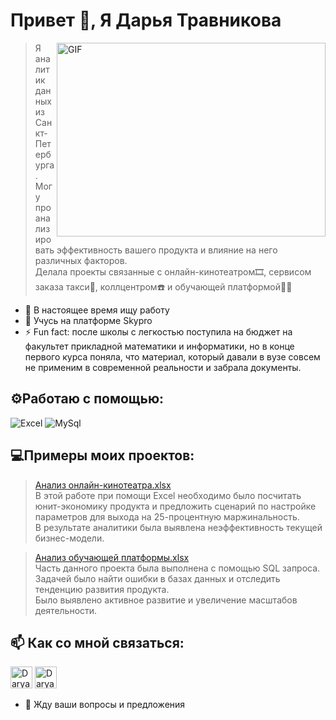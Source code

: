 # Привет 👋, Я Дарья Травникова

<img align="right" alt="GIF" width="430px" height="310px"  src="https://media.giphy.com/media/xsE65jaPsUKUo/giphy.gif" />

> Я аналитик данных из Санкт-Петербурга.\
> Могу проанализировать эффективность вашего продукта и влияние на него различных факторов.\
> Делала проекты связанные с онлайн-кинотеатром🎞️, сервисом заказа такси🚕, коллцентром☎️ и обучающей платформой🧑‍🏫
- 🔭 В настоящее время ищу работу 
- 🌱 Учусь на платформе Skypro
-  ⚡ Fun fact: после школы с легкостью поступила на бюджет на факультет прикладной математики и информатики, но в конце первого курса поняла, что материал, который давали в вузе совсем не применим в современной реальности и забрала документы.

## ⚙️Работаю с помощью:
![Excel](https://img.shields.io/badge/Microsoft%20Excel-217346.svg?style=plastic&logo=Microsoft-Excel&logoColor=white)
![MySql](https://img.shields.io/badge/MySQL-4479A1.svg?style=plastic&logo=MySQL&logoColor=white)

## 💻Примеры моих проектов:
>[Анализ онлайн-кинотеатра.xlsx](https://github.com/DaryaTravnikova/DaryaTravnikova/files/11303737/-.xlsx)\
>В этой работе при помощи Excel необходимо было посчитать юнит-экономику продукта и предложить сценарий по настройке параметров для выхода на 25-процентную маржинальность.\
>В результате аналитики была выявлена неэффективность текущей бизнес-модели.

>[Анализ обучающей платформы.xlsx](https://github.com/DaryaTravnikova/DaryaTravnikova/files/11303746/default.xlsx)\
>Часть данного проекта была выполнена с помощью SQL запроса. Задачей было найти ошибки в базах данных и отследить тенденцию развития продукта.\
>Было выявлено активное развитие и увеличение масштабов деятельности.


## 📫 Как со мной связаться:

<a href="https://t.me/TravnikovaDr" target="_blank"><img height="35px" src="https://camo.githubusercontent.com/f4b401dd7cd9b7840fd31acafd49e151a80e4c9600bf219934461b96dd98e013/68747470733a2f2f6564656e742e6769746875622e696f2f537570657254696e7949636f6e732f696d616765732f7376672f74656c656772616d2e737667" alt="Darya Travnikova Telegram"></a>  <a href="mailto:vorontsovo@bk.ru" target="_blank"><img  height="35px" src="https://hstock.s3.eu-central-1.amazonaws.com/images/products/5313/2662c443-5c22-4b47-a1ce-3a30fe203804-800.png" alt="Darya Travnikova Email"></a>


- 💬 Жду ваши вопросы и предложения

